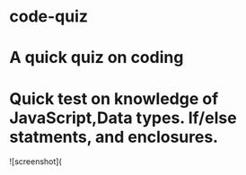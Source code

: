 # code-quiz

# A quick quiz on coding 
# Quick test on knowledge of JavaScript,Data types. If/else statments, and enclosures.

![screenshot](
